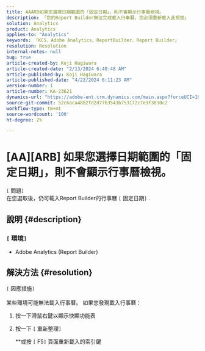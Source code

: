 ```yaml
---
title: AAARB如果您選擇日期範圍的「固定日期」，則不會顯示行事曆檢視。
description: 「您的Report Builder無法完成載入行事曆，您必須重新載入此視窗」
solution: Analytics
product: Analytics
applies-to: "Analytics"
keywords: 「KCS、Adobe Analytics、ReportBuilder、Report Builder」
resolution: Resolution
internal-notes: null
bug: true
article-created-by: Koji Hagiwara
article-created-date: "2/13/2024 6:40:48 AM"
article-published-by: Koji Hagiwara
article-published-date: "4/22/2024 6:11:23 AM"
version-number: 1
article-number: KA-23621
dynamics-url: "https://adobe-ent.crm.dynamics.com/main.aspx?forceUCI=1&pagetype=entityrecord&etn=knowledgearticle&id=c8f789cf-3aca-ee11-9079-6045bd006149"
source-git-commit: 52c6aca4882fd2d77b3543b753172c7e3f3830c2
workflow-type: tm+mt
source-wordcount: '100'
ht-degree: 2%

---
```


# [AA][ARB] 如果您選擇日期範圍的「固定日期」，則不會顯示行事曆檢視。

`[` 問題`]` <br>
在您選取後，仍可載入Report Builder的行事曆 `[` 固定日期`]` .

## 說明 {#description}


### `[` 環境`]`

- Adobe Analytics (Report Builder)



## 解決方法 {#resolution}

`[` 因應措施`]` <br><br>
某些環境可能無法載入行事曆。
如果您發現載入行事曆：

1. 按一下滑鼠右鍵以顯示快顯功能表
2. 按一下 `[` 重新整理`]`

   \*\*或按 `[` F5`]`  頁面重新載入的索引鍵



